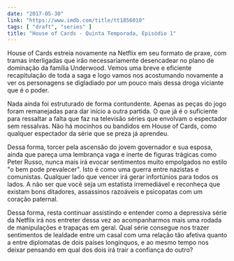 ```yaml
---
date: "2017-05-30"
link: "https://www.imdb.com/title/tt1856010"
tags: [ "draft", "series" ]
title: "House of Cards - Quinta Temporada, Episódio 1"
---
```

House of Cards estreia novamente na Netflix em seu formato de praxe, com tramas interligadas que irão necessariamente desencadear no plano de dominação da família Underwood. Vemos uma breve e eficiente recapitulação de toda a saga e logo vamos nos acostumando novamente a ver os personagens se digladiado por um pouco mais dessa droga viciante que é o poder.

Nada ainda foi estruturado de forma contundente. Apenas as peças do jogo foram remanejadas para dar início a outra partida. O que já é o suficiente para ressaltar a falta que faz na televisão séries que envolvam o espectador sem ressalvas. Não há mocinhos ou bandidos em House of Cards, como qualquer espectador da série que se preza já aprendeu.

Dessa forma, torcer pela ascensão do jovem governador e sua esposa, ainda que pareça uma lembrança vaga e inerte de figuras trágicas como Peter Russo, nunca mais irá evocar sentimentos muito empolgados no estilo "o bem pode prevalecer". Isto é como uma guerra entre nazistas e comunistas. Qualquer lado que vencer irá gerar infortúnios para todos os lados. A não ser que você seja um estatista irremediável e reconheça que existam bons ditadores, assassinos razoáveis e psicopatas com um coração paternal.

Dessa forma, resta continuar assistindo e entender como a depressiva série da Netflix irá nos entreter dessa vez ao acompanharmos mais uma rodada de manipulações e trapaças em geral. Qual série consegue nos trazer sentimentos de lealdade entre um casal com uma relação tão afetiva quanto a entre diplomatas de dois países longínquos, e ao mesmo tempo nos deixar pensando em qual dos dois irá trair a confiança do outro?
